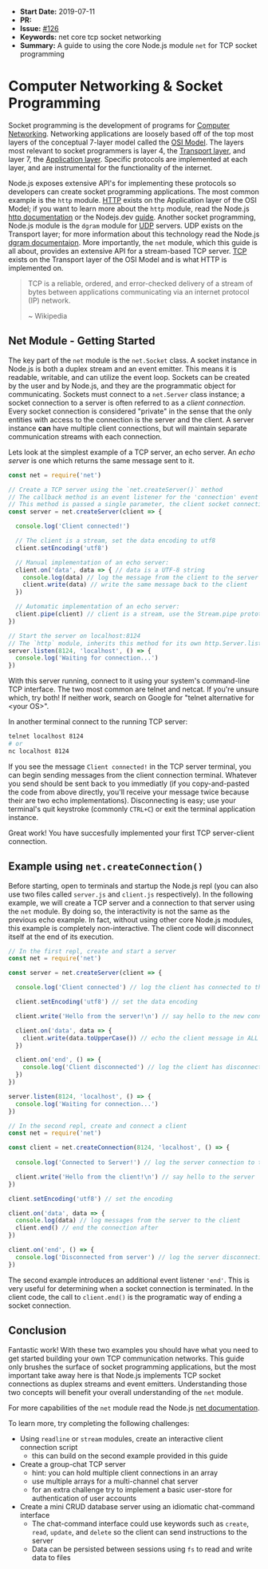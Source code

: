 - **Start Date:** 2019-07-11
- **PR:**
- **Issue:** [#126](https://github.com/nodejs/nodejs.dev/issues/126)
- **Keywords:** net core tcp socket networking
- **Summary:** A guide to using the core Node.js module `net` for TCP socket programming

# Computer Networking & Socket Programming

Socket programming is the development of programs for [Computer Networking](https://en.wikipedia.org/wiki/Computer_network). Networking applications are loosely based off of the top most layers of the conceptual 7-layer model called the [OSI Model](https://en.wikipedia.org/wiki/OSI_model). The layers most relevant to socket programmers is layer 4, the [Transport layer](https://en.wikipedia.org/wiki/Transport_layer), and layer 7, the [Application layer](https://en.wikipedia.org/wiki/Application_layer). Specific protocols are implemented at each layer, and are instrumental for the functionality of the internet. 

Node.js exposes extensive API's for implementing these protocols so developers can create socket programming applications. The most common example is the `http` module. [HTTP](https://en.wikipedia.org/wiki/Hypertext_Transfer_Protocol) exists on the Application layer of the OSI Model; if you want to learn more about the `http` module, read the Node.js [http documentation](https://nodejs.org/api/http.html) or the Nodejs.dev [guide](https://nodejs.dev/the-nodejs-http-module). Another socket programming, Node.js module is the `dgram` module for [UDP](https://en.wikipedia.org/wiki/User_Datagram_Protocol) servers. UDP exists on the Transport layer; for more information about this technology read the Node.js [dgram documentaion](https://nodejs.org/api/dgram.html). More importantly, the `net` module, which this guide is all about, provides an extensive API for a stream-based TCP server. [TCP](https://en.wikipedia.org/wiki/Transmission_Control_Protocol) exists on the Transport layer of the OSI Model and is what HTTP is implemented on. 

> TCP is a reliable, ordered, and error-checked delivery of a stream of bytes between applications communicating via an internet protocol (IP) network. 
>
> ~ Wikipedia

## Net Module - Getting Started

The key part of the `net` module is the `net.Socket` class. A socket instance in Node.js is both a duplex stream and an event emitter. This means it is readable, writable, and can utilize the event loop. Sockets can be created by the user and by Node.js, and they are the programmatic object for communicating. Sockets must connect to a `net.Server` class instance; a socket connection to a server is often referred to as a _client connection_. Every socket connection is considered "private" in the sense that the only entities with access to the connection is the server and the client. A server instance **can** have multiple client connections, but will maintain separate communication streams with each connection.

Lets look at the simplest example of a TCP server, an echo server. An _echo server_ is one which returns the same message sent to it.

```js
const net = require('net')

// Create a TCP server using the `net.createServer()` method
// The callback method is an event listener for the 'connection' event
// This method is passed a single parameter, the client socket connection
const server = net.createServer(client => {

  console.log('Client connected!')

  // The client is a stream, set the data encoding to utf8
  client.setEncoding('utf8')

  // Manual implementation of an echo server:
  client.on('data', data => { // data is a UTF-8 string
    console.log(data) // log the message from the client to the server
    client.write(data) // write the same message back to the client
  })

  // Automatic implementation of an echo server:
  client.pipe(client) // client is a stream, use the Stream.pipe prototype method
})

// Start the server on localhost:8124
// The `http` module, inherits this method for its own http.Server.listen
server.listen(8124, 'localhost', () => {
  console.log('Waiting for connection...')
})
```

With this server running, connect to it using your system's command-line TCP interface. The two most common are telnet and netcat. If you're unsure which, try both! If neither work, search on Google for "telnet alternative for \<your OS\>".

In another terminal connect to the running TCP server:
```bash
telnet localhost 8124
# or
nc localhost 8124
```

If you see the message `Client connected!` in the TCP server terminal, you can begin sending messages from the client connection terminal. Whatever you send should be sent back to you immediatly (if you copy-and-pasted the code from above directly, you'll receive your message twice because their are two echo implementations). Disconnecting is easy; use your terminal's quit keystroke (commonly `CTRL+C`) or exit the terminal application instance.

Great work! You have succesfully implemented your first TCP server-client connection.

## Example using `net.createConnection()`

Before starting, open to terminals and startup the Node.js repl (you can also use two files called `server.js` and `client.js` respectively). In the following example, we will create a TCP server and a connection to that server using the `net` module. By doing so, the interactivity is not the same as the previous echo example. In fact, without using other core Node.js modules, this example is completely non-interactive. The client code will disconnect itself at the end of its execution.

```js
// In the first repl, create and start a server
const net = require('net')

const server = net.createServer(client => {

  console.log('Client connected') // log the client has connected to the server 

  client.setEncoding('utf8') // set the data encoding

  client.write('Hello from the server!\n') // say hello to the new connection

  client.on('data', data => {
    client.write(data.toUpperCase()) // echo the client message in ALL CAPS
  })

  client.on('end', () => {
    console.log('Client disconnected') // log the client has disconnected to the server 
  })
})

server.listen(8124, 'localhost', () => {
  console.log('Waiting for connection...')
})
```

```js
// In the second repl, create and connect a client
const net = require('net')

const client = net.createConnection(8124, 'localhost', () => {
  
  console.log('Connected to Server!') // log the server connection to the client

  client.write('Hello from the client!\n') // say hello to the server
})

client.setEncoding('utf8') // set the encoding 

client.on('data', data => {
  console.log(data) // log messages from the server to the client
  client.end() // end the connection after
})

client.on('end', () => {
  console.log('Disconnected from server') // log the server disconnection to the client
})
```

The second example introduces an additional event listener `'end'`. This is very useful for determining when a socket connection is terminated. In the client code, the call to `client.end()` is the programatic way of ending a socket connection.

## Conclusion

Fantastic work! With these two examples you should have what you need to get started building your own TCP communication networks. This guide only brushes the surface of socket programming applications, but the most important take away here is that Node.js implements TCP socket connections as duplex streams and event emitters. Understanding those two concepts will benefit your overall understanding of the `net` module.

For more capabilities of the `net` module read the Node.js [net documentation](https://nodejs.org/api/net.html).

To learn more, try completing the following challenges:
- Using `readline` or `stream` modules, create an interactive client connection script
  - this can build on the second example provided in this guide
- Create a group-chat TCP server
  - hint: you can hold multiple client connections in an array
  - use multiple arrays for a multi-channel chat server
  - for an extra challenge try to implement a basic user-store for authentication of user accounts
- Create a mini CRUD database server using an idiomatic chat-command interface
  - The chat-command interface could use keywords such as `create`, `read`, `update`, and `delete` so the client can send instructions to the server
  - Data can be persisted between sessions using `fs` to read and write data to files
